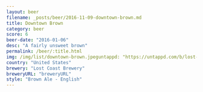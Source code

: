 ```yaml
---
layout: beer
filename: _posts/beer/2016-11-09-downtown-brown.md
title: Downtown Brown
category: beer
score: 6
beer-date: "2016-01-06"
desc: "A fairly unsweet brown"
permalink: /beer/:title.html
img: /img/list/downtown-brown.jpeguntappd: "https://untappd.com/b/lost-coast-brewery-downtown-brown/1402"
country: "United States"
brewery: "Lost Coast Brewery"
breweryURL: "breweryURL"
style: "Brown Ale - English"
---
```


